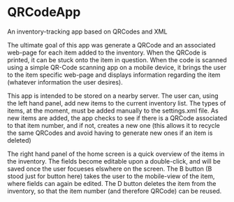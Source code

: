 QRCodeApp
=========

An inventory-tracking app based on QRCodes and XML

The ultimate goal of this app was generate a QRCode and an associated web-page for each item added to the inventory. When the QRCode is printed, it can be stuck onto the item in question. When the code is scanned using a simple QR-Code scanning app on a mobile device, it brings the user to the item specific web-page and displays information regarding the item (whatever information the user desires).

This app is intended to be stored on a nearby server. The user can, using the left hand panel, add new items to the current inventory list. The types of items, at the moment, must be added manually to the settings.xml file. As new items are added, the app checks to see if there is a QRCode associated to that item number, and if not, creates a new one (this allows it to recycle the same QRCodes and avoid having to generate new ones if an item is deleted)

The right hand panel of the home screen is a quick overview of the items in the inventory. The fields become editable upon a double-click, and will be saved once the user focueses elswhere on the screen. The B button (B stood just for button here) takes the user to the mobile-view of the item, where fields can again be edited. The D button deletes the item from the inventory, so that the item number (and therefore QRCode) can be reused. 
